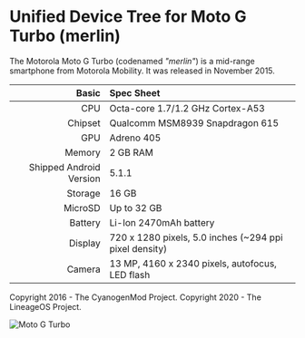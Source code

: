 Unified Device Tree for Moto G Turbo (merlin)
============================================

The Motorola Moto G Turbo (codenamed _"merlin"_) is a mid-range smartphone
from Motorola Mobility. It was released in November 2015.

Basic   | Spec Sheet
-------:|:-------------------------
CPU     | Octa-core 1.7/1.2 GHz Cortex-A53
Chipset | Qualcomm MSM8939 Snapdragon 615
GPU     | Adreno 405
Memory  | 2 GB RAM
Shipped Android Version | 5.1.1
Storage | 16 GB
MicroSD | Up to 32 GB
Battery | Li-Ion 2470mAh battery
Display | 720 x 1280 pixels, 5.0 inches (~294 ppi pixel density)
Camera  | 13 MP, 4160 x 2340 pixels, autofocus, LED flash

Copyright 2016 - The CyanogenMod Project.
Copyright 2020 - The LineageOS Project.

![Moto G Turbo](https://wiki.lineageos.org/images/devices/merlin.png "Moto G Turbo")
